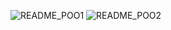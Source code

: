 ![README_POO1](https://github.com/user-attachments/assets/1164e163-eec1-4054-8ce7-6aa739cc3024)
![README_POO2](https://github.com/user-attachments/assets/c711c98a-f25d-4e05-a671-19b23410762a)
